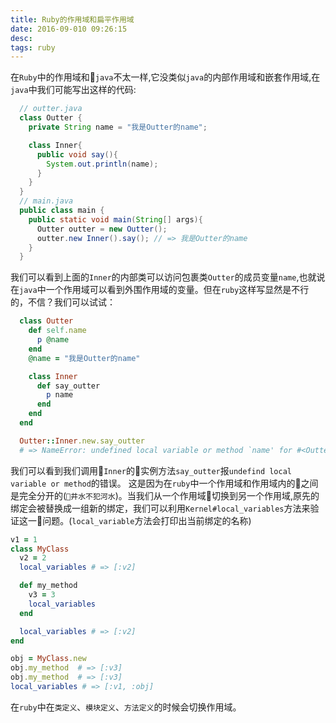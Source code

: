 ```yaml
---
title: Ruby的作用域和扁平作用域
date: 2016-09-010 09:26:15
desc: 
tags: ruby
---
```

在`Ruby`中的作用域和`java`不太一样,它没类似`java`的内部作用域和嵌套作用域,在`java`中我们可能写出这样的代码:
```java
  // outter.java
  class Outter {
    private String name = "我是Outter的name";

    class Inner{
      public void say(){
        System.out.println(name);
      }
    }
  }
  // main.java
  public class main {
    public static void main(String[] args){
      Outter outter = new Outter();
      outter.new Inner().say(); // => 我是Outter的name
    }
  }
```

<!-- more -->


我们可以看到上面的`Inner`的内部类可以访问包裹类`Outter`的成员变量`name`,也就说在`java`中一个作用域可以看到外围作用域的变量。但在`ruby`这样写显然是不行的，不信？我们可以试试：
```ruby
  class Outter
    def self.name
      p @name
    end
    @name = "我是Outter的name"

    class Inner
      def say_outter
        p name
      end
    end
  end

  Outter::Inner.new.say_outter 
  # => NameError: undefined local variable or method `name' for #<Outter::Inner:0x007fcf111e3a10
```
我们可以看到我们调用`Inner`的实例方法`say_outter`报`undefind local variable or method`的错误。
这是因为在`ruby`中一个作用域和作用域内的之间是完全分开的(`井水不犯河水`)。当我们从一个作用域切换到另一个作用域,原先的绑定会被替换成一组新的绑定，我们可以利用`Kernel#local_variables`方法来验证这一问题。(`local_variable`方法会打印出当前绑定的名称)
```ruby
v1 = 1
class MyClass
  v2 = 2
  local_variables # => [:v2]

  def my_method
    v3 = 3
    local_variables 
  end

  local_variables # => [:v2]
end

obj = MyClass.new
obj.my_method  # => [:v3]
obj.my_method  # => [:v3]
local_variables # => [:v1, :obj]

```
在`ruby`中在`类定义`、`模块定义`、`方法定义`的时候会切换作用域。

